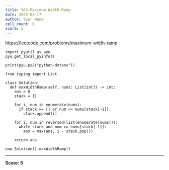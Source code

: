 ```yaml
---
title: 962-Maximum-Width-Ramp
date: 2025-05-17
author: Your Name
cell_count: 6
score: 5
---
```


https://leetcode.com/problems/maximum-width-ramp


```
import pyutil as pyu
pyu.get_local_pyinfo()
```


```
print(pyu.ps2("python-dotenv"))
```


```
from typing import List
```


```
class Solution:
  def maxWidthRamp(self, nums: List[int]) -> int:
    ans = 0
    stack = []

    for i, num in enumerate(nums):
      if stack == [] or num <= nums[stack[-1]]:
        stack.append(i)

    for i, num in reversed(list(enumerate(nums))):
      while stack and num >= nums[stack[-1]]:
        ans = max(ans, i - stack.pop())

    return ans
```


```
new Solution().maxWidthRamp()
```


---
**Score: 5**